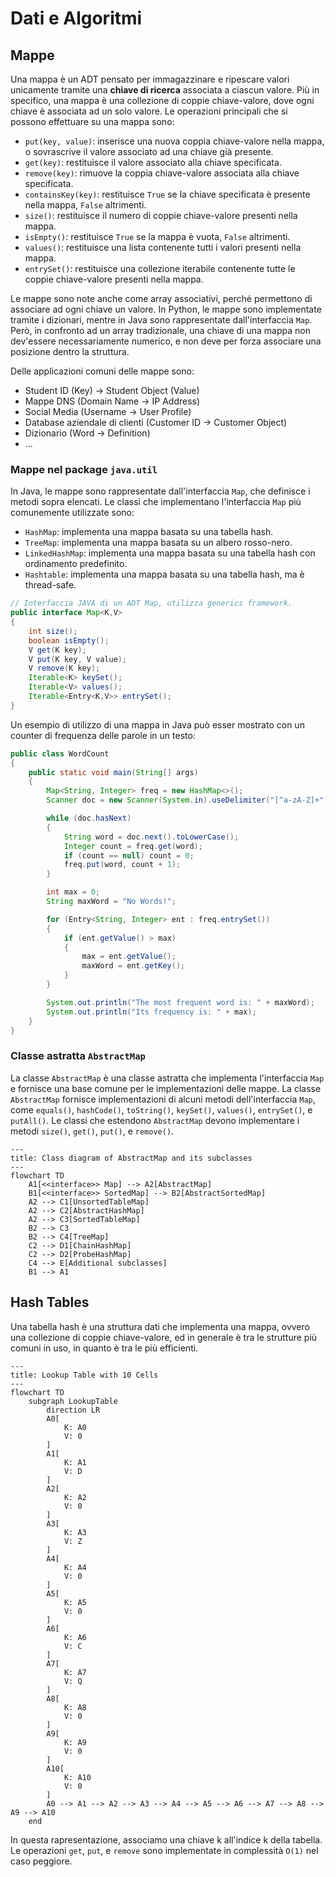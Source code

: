# Dati e Algoritmi

## Mappe
Una mappa è un ADT pensato per immagazzinare e ripescare valori unicamente tramite una **chiave di ricerca** associata a ciascun valore. Più in specifico, una mappa è una collezione di coppie chiave-valore, dove ogni chiave è associata ad un solo valore. Le operazioni principali che si possono effettuare su una mappa sono:
- `put(key, value)`: inserisce una nuova coppia chiave-valore nella mappa, o sovrascrive il valore associato ad una chiave già presente.
- `get(key)`: restituisce il valore associato alla chiave specificata.
- `remove(key)`: rimuove la coppia chiave-valore associata alla chiave specificata.
- `containsKey(key)`: restituisce `True` se la chiave specificata è presente nella mappa, `False` altrimenti.
- `size()`: restituisce il numero di coppie chiave-valore presenti nella mappa.
- `isEmpty()`: restituisce `True` se la mappa è vuota, `False` altrimenti.
- `values()`: restituisce una lista contenente tutti i valori presenti nella mappa.
- `entrySet()`: restituisce una collezione iterabile contenente tutte le coppie chiave-valore presenti nella mappa.

Le mappe sono note anche come array associativi, perché permettono di associare ad ogni chiave un valore. In Python, le mappe sono implementate tramite i dizionari, mentre in Java sono rappresentate dall'interfaccia `Map`. Però, in confronto ad un array tradizionale, una chiave di una mappa non dev'essere necessariamente numerico, e non deve per forza associare una posizione dentro la struttura. 

Delle applicazioni comuni delle mappe sono:
- Student ID (Key) -> Student Object (Value)
- Mappe DNS (Domain Name -> IP Address)
- Social Media (Username -> User Profile)
- Database aziendale di clienti (Customer ID -> Customer Object)
- Dizionario (Word -> Definition)
- ...


### Mappe nel package `java.util`
In Java, le mappe sono rappresentate dall'interfaccia `Map`, che definisce i metodi sopra elencati. Le classi che implementano l'interfaccia `Map` più comunemente utilizzate sono:
- `HashMap`: implementa una mappa basata su una tabella hash.
- `TreeMap`: implementa una mappa basata su un albero rosso-nero.
- `LinkedHashMap`: implementa una mappa basata su una tabella hash con ordinamento predefinito.
- `Hashtable`: implementa una mappa basata su una tabella hash, ma è thread-safe.

```java
// Interfaccia JAVA di un ADT Map, utilizza generics framework.
public interface Map<K,V> 
{
    int size();
    boolean isEmpty();
    V get(K key);
    V put(K key, V value);
    V remove(K key);
    Iterable<K> keySet();
    Iterable<V> values();
    Iterable<Entry<K,V>> entrySet();
}
```

Un esempio di utilizzo di una mappa in Java può esser mostrato con un counter di frequenza delle parole in un testo:
```java
public class WordCount 
{
    public static void main(String[] args)
    {
        Map<String, Integer> freq = new HashMap<>();
        Scanner doc = new Scanner(System.in).useDelimiter("[^a-zA-Z]+");

        while (doc.hasNext)
        {
            String word = doc.next().toLowerCase();
            Integer count = freq.get(word);
            if (count == null) count = 0;
            freq.put(word, count + 1);
        }

        int max = 0;
        String maxWord = "No Words!";

        for (Entry<String, Integer> ent : freq.entrySet())
        {
            if (ent.getValue() > max)
            {
                max = ent.getValue();
                maxWord = ent.getKey();
            }
        }

        System.out.println("The most frequent word is: " + maxWord);
        System.out.println("Its frequency is: " + max);
    }
}
```
### Classe astratta `AbstractMap`
La classe `AbstractMap` è una classe astratta che implementa l'interfaccia `Map` e fornisce una base comune per le implementazioni delle mappe. La classe `AbstractMap` fornisce implementazioni di alcuni metodi dell'interfaccia `Map`, come `equals()`, `hashCode()`, `toString()`, `keySet()`, `values()`, `entrySet()`, e `putAll()`. Le classi che estendono `AbstractMap` devono implementare i metodi `size()`, `get()`, `put()`, e `remove()`.

```mermaid
---
title: Class diagram of AbstractMap and its subclasses
---
flowchart TD
    A1[<<interface>> Map] --> A2[AbstractMap]
    B1[<<interface>> SortedMap] --> B2[AbstractSortedMap]
    A2 --> C1[UnsortedTableMap]
    A2 --> C2[AbstractHashMap]
    A2 --> C3[SortedTableMap]
    B2 --> C3
    B2 --> C4[TreeMap]
    C2 --> D1[ChainHashMap]
    C2 --> D2[ProbeHashMap]
    C4 --> E[Additional subclasses]
    B1 --> A1

```
## Hash Tables
Una tabella hash è una struttura dati che implementa una mappa, ovvero una collezione di coppie chiave-valore, ed in generale è tra le strutture più comuni in uso, in quanto è tra le più efficienti. 
```mermaid
---
title: Lookup Table with 10 Cells
---
flowchart TD
    subgraph LookupTable
        direction LR
        A0[
            K: A0
            V: 0 
        ]
        A1[
            K: A1
            V: D 
        ]
        A2[
            K: A2
            V: 0
        ]
        A3[
            K: A3
            V: Z 
        ]
        A4[
            K: A4
            V: 0   
        ]
        A5[
            K: A5
            V: 0 
        ]
        A6[
            K: A6
            V: C 
        ]
        A7[
            K: A7
            V: Q 
        ]
        A8[
            K: A8
            V: 0 
        ]
        A9[
            K: A9
            V: 0 
        ]
        A10[
            K: A10
            V: 0
        ]
        A0 --> A1 --> A2 --> A3 --> A4 --> A5 --> A6 --> A7 --> A8 --> A9 --> A10
    end
```
In questa rapresentazione, associamo una chiave k all'indice k della tabella. Le operazioni `get`, `put`, e `remove` sono implementate in complessità `O(1)` nel caso peggiore.